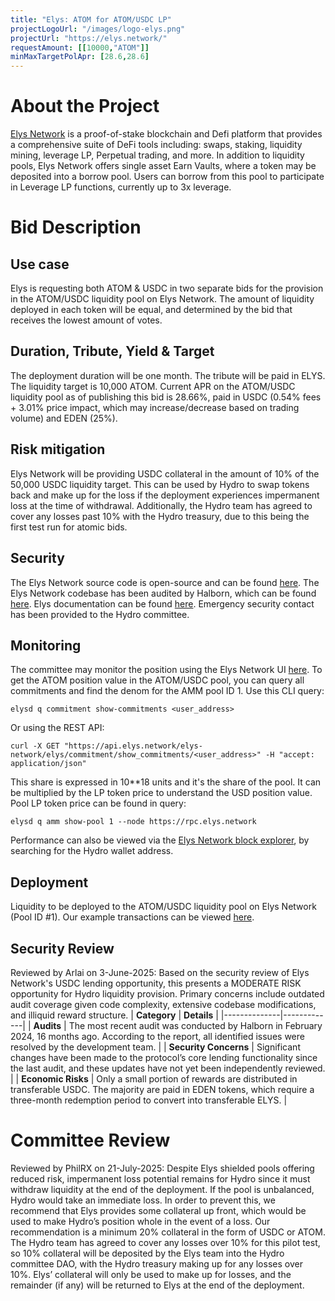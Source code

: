 ```yaml
---
title: "Elys: ATOM for ATOM/USDC LP"
projectLogoUrl: "/images/logo-elys.png"
projectUrl: "https://elys.network/"
requestAmount: [[10000,"ATOM"]]
minMaxTargetPolApr: [28.6,28.6]
---
```


# About the Project

[Elys Network](https://elys.network/) is a proof-of-stake blockchain and Defi platform that provides a comprehensive suite of DeFi tools including: swaps, staking, liquidity mining, leverage LP, Perpetual trading, and more. In addition to liquidity pools, Elys Network offers single asset Earn Vaults, where a token may be deposited into a borrow pool. Users can borrow from this pool to participate in Leverage LP functions, currently up to 3x leverage.

# Bid Description

## Use case
Elys is requesting both ATOM & USDC in two separate bids for the provision in the ATOM/USDC liquidity pool on Elys Network. The amount of liquidity deployed in each token will be equal, and determined by the bid that receives the lowest amount of votes.
## Duration, Tribute, Yield & Target
The deployment duration will be one month. The tribute will be paid in ELYS. The liquidity target is 10,000 ATOM. Current APR on the ATOM/USDC liquidity pool as of publishing this bid is 28.66%, paid in USDC (0.54% fees + 3.01% price impact, which may increase/decrease based on trading volume) and EDEN (25%).
## Risk mitigation
Elys Network will be providing USDC collateral in the amount of 10% of the 50,000 USDC liquidity target. This can be used by Hydro to swap tokens back and make up for the loss if the deployment experiences impermanent loss at the time of withdrawal. Additionally, the Hydro team has agreed to cover any losses past 10% with the Hydro treasury, due to this being the first test run for atomic bids.
## Security
The Elys Network source code is open-source and can be found [here](https://github.com/elys-network/elys). The Elys Network codebase has been audited by Halborn, which can be found [here](https://www.halborn.com/audits/elys-network/elys-modules). Elys documentation can be found [here](https://elys-network.gitbook.io/docs). Emergency security contact has been provided to the Hydro committee.
## Monitoring
The committee may monitor the position using the Elys Network UI [here](https://app.elys.network/earn/mining#liquidity-positions).
To get the ATOM position value in the ATOM/USDC pool, you can query all commitments and find the denom for the AMM pool ID 1. Use this CLI query:
```
elysd q commitment show-commitments <user_address>
```
Or using the REST API:
```
curl -X GET "https://api.elys.network/elys-network/elys/commitment/show_commitments/<user_address>" -H "accept: application/json"
```
This share is expressed in 10**18 units and it's the share of the pool. It can be multiplied by the LP token price to understand the USD position value. Pool LP token price can be found in query:
```
elysd q amm show-pool 1 --node https://rpc.elys.network
```
Performance can also be viewed via the [Elys Network block explorer](https://mainnet.itrocket.net/elys/), by searching for the Hydro wallet address.
## Deployment
Liquidity to be deployed to the ATOM/USDC liquidity pool on Elys Network (Pool ID #1).
Our example transactions can be viewed [here](https://elysscan.io/tx/4571dc37bb36b979edca77becbe49ad0a20f84f9c560fa9bccc18eba81bf0db2).
## Security Review
Reviewed by Arlai on 3-June-2025: Based on the security review of Elys Network's USDC lending opportunity, this presents a MODERATE RISK opportunity for Hydro liquidity provision. Primary concerns include outdated audit coverage given code complexity, extensive codebase modifications, and illiquid reward structure.
| **Category** | **Details** |
|--------------|-------------|
| **Audits** | The most recent audit was conducted by Halborn in February 2024, 16 months ago. According to the report, all identified issues were resolved by the development team. |
| **Security Concerns** | Significant changes have been made to the protocol’s core lending functionality since the last audit, and these updates have not yet been independently reviewed. |
| **Economic Risks** | Only a small portion of rewards are distributed in transferable USDC. The majority are paid in EDEN tokens, which require a three-month redemption period to convert into transferable ELYS. |

# Committee Review

Reviewed by PhilRX on 21-July-2025: Despite Elys shielded pools offering reduced risk, impermanent loss potential remains for Hydro since it must withdraw liquidity at the end of the deployment. If the pool is unbalanced, Hydro would take an immediate loss. In order to prevent this, we recommend that Elys provides some collateral up front, which would be used to make Hydro’s position whole in the event of a loss. Our recommendation is a minimum 20% collateral in the form of USDC or ATOM. The Hydro team has agreed to cover any losses over 10% for this pilot test, so 10% collateral will be deposited by the Elys team into the Hydro committee DAO, with the Hydro treasury making up for any losses over 10%. Elys’ collateral will only be used to make up for losses, and the remainder (if any) will be returned to Elys at the end of the deployment.


